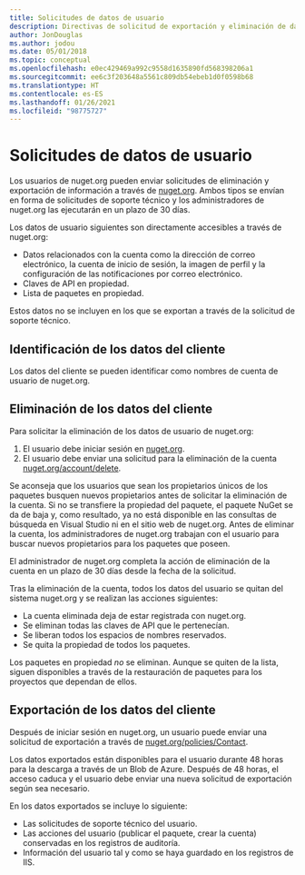 ```yaml
---
title: Solicitudes de datos de usuario
description: Directivas de solicitud de exportación y eliminación de datos de usuario
author: JonDouglas
ms.author: jodou
ms.date: 05/01/2018
ms.topic: conceptual
ms.openlocfilehash: e0ec429469a992c9558d1635890fd568398206a1
ms.sourcegitcommit: ee6c3f203648a5561c809db54ebeb1d0f0598b68
ms.translationtype: HT
ms.contentlocale: es-ES
ms.lasthandoff: 01/26/2021
ms.locfileid: "98775727"
---
```

# <a name="user-data-requests"></a>Solicitudes de datos de usuario

Los usuarios de nuget.org pueden enviar solicitudes de eliminación y exportación de información a través de [nuget.org](https://www.nuget.org). Ambos tipos se envían en forma de solicitudes de soporte técnico y los administradores de nuget.org las ejecutarán en un plazo de 30 días.

Los datos de usuario siguientes son directamente accesibles a través de nuget.org:

* Datos relacionados con la cuenta como la dirección de correo electrónico, la cuenta de inicio de sesión, la imagen de perfil y la configuración de las notificaciones por correo electrónico.
* Claves de API en propiedad.
* Lista de paquetes en propiedad.

Estos datos no se incluyen en los que se exportan a través de la solicitud de soporte técnico.

## <a name="identifying-customer-data"></a>Identificación de los datos del cliente

Los datos del cliente se pueden identificar como nombres de cuenta de usuario de nuget.org.

## <a name="deleting-customer-data"></a>Eliminación de los datos del cliente

Para solicitar la eliminación de los datos de usuario de nuget.org:

1. El usuario debe iniciar sesión en [nuget.org](https://www.nuget.org).
1. El usuario debe enviar una solicitud para la eliminación de la cuenta [nuget.org/account/delete](https://www.nuget.org/account/delete).

Se aconseja que los usuarios que sean los propietarios únicos de los paquetes busquen nuevos propietarios antes de solicitar la eliminación de la cuenta. Si no se transfiere la propiedad del paquete, el paquete NuGet se da de baja y, como resultado, ya no está disponible en las consultas de búsqueda en Visual Studio ni en el sitio web de nuget.org. Antes de eliminar la cuenta, los administradores de nuget.org trabajan con el usuario para buscar nuevos propietarios para los paquetes que poseen.

El administrador de nuget.org completa la acción de eliminación de la cuenta en un plazo de 30 días desde la fecha de la solicitud.

Tras la eliminación de la cuenta, todos los datos del usuario se quitan del sistema nuget.org y se realizan las acciones siguientes:

* La cuenta eliminada deja de estar registrada con nuget.org.
* Se eliminan todas las claves de API que le pertenecían.
* Se liberan todos los espacios de nombres reservados.
* Se quita la propiedad de todos los paquetes.

Los paquetes en propiedad *no* se eliminan. Aunque se quiten de la lista, siguen disponibles a través de la restauración de paquetes para los proyectos que dependan de ellos.

## <a name="exporting-customer-data"></a>Exportación de los datos del cliente

Después de iniciar sesión en nuget.org, un usuario puede enviar una solicitud de exportación a través de [nuget.org/policies/Contact](https://www.nuget.org/policies/Contact).

Los datos exportados están disponibles para el usuario durante 48 horas para la descarga a través de un Blob de Azure. Después de 48 horas, el acceso caduca y el usuario debe enviar una nueva solicitud de exportación según sea necesario.

En los datos exportados se incluye lo siguiente:

* Las solicitudes de soporte técnico del usuario.
* Las acciones del usuario (publicar el paquete, crear la cuenta) conservadas en los registros de auditoría.
* Información del usuario tal y como se haya guardado en los registros de IIS.

